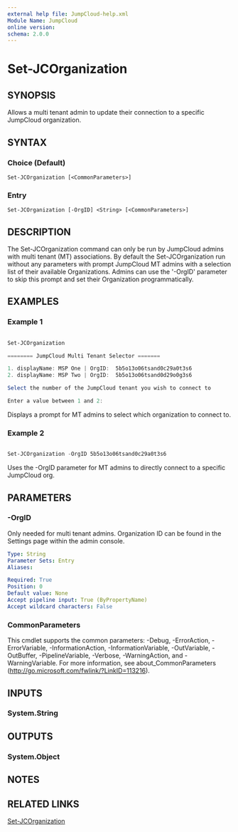 ```yaml
---
external help file: JumpCloud-help.xml
Module Name: JumpCloud
online version:
schema: 2.0.0
---
```


# Set-JCOrganization

## SYNOPSIS

Allows a multi tenant admin to update their connection to a specific JumpCloud organization.

## SYNTAX

### Choice (Default)
```
Set-JCOrganization [<CommonParameters>]
```

### Entry
```
Set-JCOrganization [-OrgID] <String> [<CommonParameters>]
```

## DESCRIPTION

The Set-JCOrganization command can only be run by JumpCloud admins with multi tenant (MT) associations. By default the Set-JCOrganization run without any parameters with prompt JumpCloud MT admins with a selection list of their available Organizations. Admins can use the '-OrgID' parameter to skip this prompt and set their Organization programmatically. 

## EXAMPLES

### Example 1
```powershell

Set-JCOrganization

======== JumpCloud Multi Tenant Selector ======= 

1. displayName: MSP One | OrgID:  5b5o13o06tsand0c29a0t3s6   
2. displayName: MSP Two | OrgID:  5b5o13o06tsand0d29o0g3s6   

Select the number of the JumpCloud tenant you wish to connect to

Enter a value between 1 and 2: 

```

Displays a prompt for MT admins to select which organization to connect to. 

### Example 2
```powershell

Set-JCOrganization -OrgID 5b5o13o06tsand0c29a0t3s6

```

Uses the -OrgID parameter for MT admins to directly connect to a specific JumpCloud org. 

## PARAMETERS

### -OrgID
Only needed for multi tenant admins. Organization ID can be found in the Settings page within the admin console.

```yaml
Type: String
Parameter Sets: Entry
Aliases:

Required: True
Position: 0
Default value: None
Accept pipeline input: True (ByPropertyName)
Accept wildcard characters: False
```

### CommonParameters
This cmdlet supports the common parameters: -Debug, -ErrorAction, -ErrorVariable, -InformationAction, -InformationVariable, -OutVariable, -OutBuffer, -PipelineVariable, -Verbose, -WarningAction, and -WarningVariable.
For more information, see about_CommonParameters (http://go.microsoft.com/fwlink/?LinkID=113216).

## INPUTS

### System.String


## OUTPUTS

### System.Object

## NOTES

## RELATED LINKS
[Set-JCOrganization](https://github.com/TheJumpCloud/support/wiki/Set-JCOrganization)